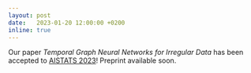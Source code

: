 ```yaml
---
layout: post
date:   2023-01-20 12:00:00 +0200
inline: true
---
```

Our paper *Temporal Graph Neural Networks for Irregular Data* has been accepted to [AISTATS 2023](https://aistats.org/aistats2023/)! Preprint available soon.

